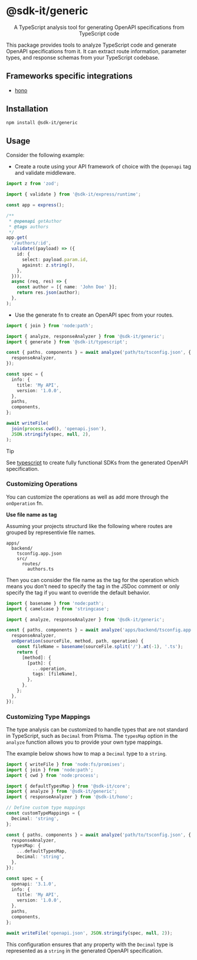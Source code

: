 # @sdk-it/generic

<p align="center">A TypeScript analysis tool for generating OpenAPI specifications from TypeScript code</p>

This package provides tools to analyze TypeScript code and generate OpenAPI specifications from it. It can extract route information, parameter types, and response schemas from your TypeScript codebase.

## Frameworks specific integrations

- [hono](../hono/README.md)

## Installation

```bash
npm install @sdk-it/generic
```

## Usage

Consider the following example:

- Create a route using your API framework of choice with the `@openapi` tag and validate middleware.

```typescript
import z from 'zod';

import { validate } from '@sdk-it/express/runtime';

const app = express();

/**
 * @openapi getAuthor
 * @tags authors
 */
app.get(
  '/authors/:id',
  validate((payload) => ({
    id: {
      select: payload.param.id,
      against: z.string(),
    },
  })),
  async (req, res) => {
    const author = [{ name: 'John Doe' }];
    return res.json(author);
  },
);
```

- Use the generate fn to create an OpenAPI spec from your routes.

```typescript
import { join } from 'node:path';

import { analyze, responseAnalyzer } from '@sdk-it/generic';
import { generate } from '@sdk-it/typescript';

const { paths, components } = await analyze('path/to/tsconfig.json', {
  responseAnalyzer,
});

const spec = {
  info: {
    title: 'My API',
    version: '1.0.0',
  },
  paths,
  components,
};

await writeFile(
  join(process.cwd(), 'openapi.json'),
  JSON.stringify(spec, null, 2),
);
```

> [!TIP]
> See [typescript](../typescript/README.md) to create fully functional SDKs from the generated OpenAPI specification.

### Customizing Operations

You can customize the operations as well as add more through the `onOperation` fn.

**Use file name as tag**

Assuming your projects structurd like the following where routes are grouped by representivie file names.

```
apps/
  backend/
    tsconfig.app.json
    src/
      routes/
        authors.ts
```

Then you can consider the file name as the tag for the operation which means you don't need to specify the tag in the JSDoc comment or only specify the tag if you want to override the default behavior.

```typescript
import { basename } from 'node:path';
import { camelcase } from 'stringcase';

import { analyze, responseAnalyzer } from '@sdk-it/generic';

const { paths, components } = await analyze('apps/backend/tsconfig.app.json', {
  responseAnalyzer,
  onOperation(sourceFile, method, path, operation) {
    const fileName = basename(sourceFile.split('/').at(-1), '.ts');
    return {
      [method]: {
        [path]: {
          ...operation,
          tags: [fileName],
        },
      },
    };
  },
});
```

### Customizing Type Mappings

The type analysis can be customized to handle types that are not standard in TypeScript, such as `Decimal` from Prisma. The `typesMap` option in the `analyze` function allows you to provide your own type mappings.

The example below shows how to map a `Decimal` type to a `string`.

```typescript
import { writeFile } from 'node:fs/promises';
import { join } from 'node:path';
import { cwd } from 'node:process';

import { defaultTypesMap } from '@sdk-it/core';
import { analyze } from '@sdk-it/generic';
import { responseAnalyzer } from '@sdk-it/hono';

// Define custom type mappings
const customTypeMappings = {
  Decimal: 'string',
};

const { paths, components } = await analyze('path/to/tsconfig.json', {
  responseAnalyzer,
  typesMap: {
    ...defaultTypesMap,
    Decimal: 'string',
  },
});

const spec = {
  openapi: '3.1.0',
  info: {
    title: 'My API',
    version: '1.0.0',
  },
  paths,
  components,
};

await writeFile('openapi.json', JSON.stringify(spec, null, 2));
```

This configuration ensures that any property with the `Decimal` type is represented as a `string` in the generated OpenAPI specification.
